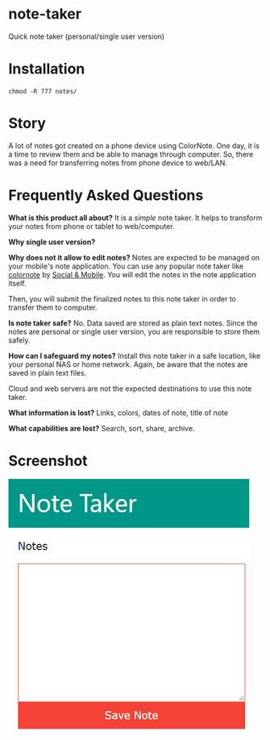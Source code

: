 # note-taker
Quick note taker (personal/single user version)

# Installation

    chmod -R 777 notes/

# Story
A lot of notes got created on a phone device using ColorNote. One day, it is a time to review them and be able to manage through computer. So, there was a need for transferring notes from phone device to web/LAN.

# Frequently Asked Questions

__What is this product all about?__
It is a *simple* note taker.
It helps to transform your notes from phone or tablet to web/computer.

__Why single user version?__

__Why does not it allow to edit notes?__
Notes are expected to be managed on your mobile's note application.
You can use any popular note taker like [colornote](https://play.google.com/store/apps/details?id=com.socialnmobile.dictapps.notepad.color.note) by [Social & Mobile](https://www.colornote.com/).
You will edit the notes in the note application itself.

Then, you will submit the finalized notes to this note taker in order to transfer them to computer.

__Is note taker safe?__
No. Data saved are stored as plain text notes.
Since the notes are personal or single user version, you are responsible to store them safely.

__How can I safeguard my notes?__
Install this note taker in a safe location, like your personal NAS or home network.
Again, be aware that the notes are saved in plain text files.

Cloud and web servers are not the expected destinations to use this note taker.

__What information is lost?__
Links, colors, dates of note, title of note

__What capabilities are lost?__
Search, sort, share, archive.

# Screenshot

![screenshot](public_html/images/screenshot.png)

